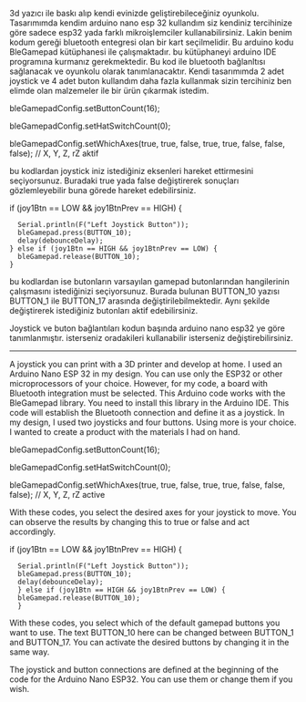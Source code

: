 3d yazıcı ile baskı alıp kendi evinizde geliştirebileceğiniz oyunkolu. 
Tasarımımda kendim arduino nano esp 32 kullandım siz kendiniz tercihinize göre sadece esp32 yada farklı mikroişlemciler kullanabilirsiniz. Lakin benim kodum gereği bluetooth entegresi olan bir kart seçilmelidir. 
Bu arduino kodu BleGamepad kütüphanesi ile çalışmaktadır. bu kütüphaneyi arduino IDE programına kurmanız gerekmektedir. Bu kod ile bluetooth bağlanltısı sağlanacak ve oyunkolu olarak tanımlanacaktır.
Kendi tasarımımda 2 adet joystick ve 4 adet buton kullandım daha fazla kullanmak sizin tercihiniz ben elimde olan malzemeler ile bir ürün çıkarmak istedim. 

bleGamepadConfig.setButtonCount(16);

bleGamepadConfig.setHatSwitchCount(0);

bleGamepadConfig.setWhichAxes(true, true, false, true, true, false, false, false);  // X, Y, Z, rZ aktif


bu kodlardan joystick iniz istediğiniz eksenleri hareket ettirmesini seçiyorsunuz. Buradaki true yada false değiştirerek sonuçları gözlemleyebilir buna görede hareket edebilirsiniz.

if (joy1Btn == LOW && joy1BtnPrev == HIGH) {

      Serial.println(F("Left Joystick Button"));
      bleGamepad.press(BUTTON_10);
      delay(debounceDelay);
    } else if (joy1Btn == HIGH && joy1BtnPrev == LOW) {
      bleGamepad.release(BUTTON_10);
    }

bu kodlardan ise butonların varsayılan gamepad butonlarından hangilerinin çalışmasını istediğinizi seçiyorsunuz. Burada bulunan BUTTON_10 yazısı BUTTON_1 ile BUTTON_17 arasında değiştirilebilmektedir. Aynı şekilde değiştirerek istediğiniz butonları aktif edebilirsiniz.

Joystick ve buton bağlantıları kodun başında arduino nano esp32 ye göre tanımlanmıştır. isterseniz oradakileri kullanabilir isterseniz değiştirebilirsiniz. 

----------------------------------------------------------------------------------------------------------------------------------------------------------------------------------------------------------------------

A joystick you can print with a 3D printer and develop at home.
I used an Arduino Nano ESP 32 in my design. You can use only the ESP32 or other microprocessors of your choice. However, for my code, a board with Bluetooth integration must be selected.
This Arduino code works with the BleGamepad library. You need to install this library in the Arduino IDE. This code will establish the Bluetooth connection and define it as a joystick.
In my design, I used two joysticks and four buttons. Using more is your choice. I wanted to create a product with the materials I had on hand.

bleGamepadConfig.setButtonCount(16);

bleGamepadConfig.setHatSwitchCount(0);

bleGamepadConfig.setWhichAxes(true, true, false, true, true, false, false, false); // X, Y, Z, rZ active


With these codes, you select the desired axes for your joystick to move. You can observe the results by changing this to true or false and act accordingly.

if (joy1Btn == LOW && joy1BtnPrev == HIGH) {

      Serial.println(F("Left Joystick Button"));
      bleGamepad.press(BUTTON_10);
      delay(debounceDelay);
      } else if (joy1Btn == HIGH && joy1BtnPrev == LOW) {
      bleGamepad.release(BUTTON_10);
      }

With these codes, you select which of the default gamepad buttons you want to use. The text BUTTON_10 here can be changed between BUTTON_1 and BUTTON_17. You can activate the desired buttons by changing it in the same way.

The joystick and button connections are defined at the beginning of the code for the Arduino Nano ESP32. You can use them or change them if you wish.
